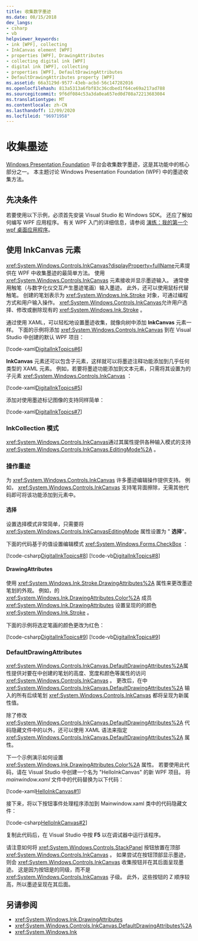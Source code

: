 ```yaml
---
title: 收集数字墨迹
ms.date: 08/15/2018
dev_langs:
- csharp
- vb
helpviewer_keywords:
- ink [WPF], collecting
- InkCanvas element [WPF]
- properties [WPF], DrawingAttributes
- collecting digital ink [WPF]
- digital ink [WPF], collecting
- properties [WPF], DefaultDrawingAttributes
- DefaultDrawingAttributes property [WPF]
ms.assetid: 66a3129d-9577-43eb-acbd-56c147282016
ms.openlocfilehash: 813a5313a6fbf83c36cdbed1f64ce69a217ad788
ms.sourcegitcommit: 9f6df084c53a3da0ea657ed0d708a72213683084
ms.translationtype: MT
ms.contentlocale: zh-CN
ms.lasthandoff: 12/09/2020
ms.locfileid: "96971958"
---
```

# <a name="collect-ink"></a>收集墨迹

[Windows Presentation Foundation](../index.md) 平台会收集数字墨迹，这是其功能中的核心部分之一。 本主题讨论 Windows Presentation Foundation (WPF) 中的墨迹收集方法。

## <a name="prerequisites"></a>先决条件

若要使用以下示例，必须首先安装 Visual Studio 和 Windows SDK。 还应了解如何编写 WPF 应用程序。 有关 WPF 入门的详细信息，请参阅 [演练：我的第一个 wpf 桌面应用程序](../getting-started/walkthrough-my-first-wpf-desktop-application.md)。

## <a name="use-the-inkcanvas-element"></a>使用 InkCanvas 元素

<xref:System.Windows.Controls.InkCanvas?displayProperty=fullName>元素提供在 WPF 中收集墨迹的最简单方法。 使用 <xref:System.Windows.Controls.InkCanvas> 元素接收并显示墨迹输入。 通常使用触笔（与数字化仪交互产生墨迹笔画）输入墨迹。 此外，还可以使用鼠标代替触笔。 创建的笔划表示为 <xref:System.Windows.Ink.Stroke> 对象，可通过编程方式和用户输入操作。 <xref:System.Windows.Controls.InkCanvas>允许用户选择、修改或删除现有的 <xref:System.Windows.Ink.Stroke> 。

通过使用 XAML，可以轻松地设置墨迹收集，就像向树中添加 **InkCanvas** 元素一样。 下面的示例将添加 <xref:System.Windows.Controls.InkCanvas> 到在 Visual Studio 中创建的默认 WPF 项目：

[!code-xaml[DigitalInkTopics#6](~/samples/snippets/csharp/VS_Snippets_Wpf/DigitalInkTopics/CSharp/Window2.xaml#6)]

**InkCanvas** 元素还可以包含子元素，这样就可以将墨迹注释功能添加到几乎任何类型的 XAML 元素。 例如，若要将墨迹功能添加到文本元素，只需将其设置为的子元素 <xref:System.Windows.Controls.InkCanvas> ：

[!code-xaml[DigitalInkTopics#5](~/samples/snippets/csharp/VS_Snippets_Wpf/DigitalInkTopics/CSharp/Window2.xaml#5)]

添加对使用墨迹标记图像的支持同样简单：

[!code-xaml[DigitalInkTopics#7](~/samples/snippets/csharp/VS_Snippets_Wpf/DigitalInkTopics/CSharp/Window2.xaml#7)]

### <a name="inkcollection-modes"></a>InkCollection 模式

<xref:System.Windows.Controls.InkCanvas>通过其属性提供各种输入模式的支持 <xref:System.Windows.Controls.InkCanvas.EditingMode%2A> 。

### <a name="manipulate-ink"></a>操作墨迹

为 <xref:System.Windows.Controls.InkCanvas> 许多墨迹编辑操作提供支持。 例如， <xref:System.Windows.Controls.InkCanvas> 支持笔背面擦除，无需其他代码即可将该功能添加到元素中。

#### <a name="selection"></a>选择

设置选择模式非常简单，只需要将 <xref:System.Windows.Controls.InkCanvasEditingMode> 属性设置为 " **选择**"。

下面的代码基于的值设置编辑模式 <xref:System.Windows.Forms.CheckBox> ：

[!code-csharp[DigitalInkTopics#8](~/samples/snippets/csharp/VS_Snippets_Wpf/DigitalInkTopics/CSharp/Window1.xaml.cs#8)]
[!code-vb[DigitalInkTopics#8](~/samples/snippets/visualbasic/VS_Snippets_Wpf/DigitalInkTopics/VisualBasic/Window1.xaml.vb#8)]

#### <a name="drawingattributes"></a>DrawingAttributes

使用 <xref:System.Windows.Ink.Stroke.DrawingAttributes%2A> 属性来更改墨迹笔划的外观。 例如，的 <xref:System.Windows.Ink.DrawingAttributes.Color%2A> 成员 <xref:System.Windows.Ink.DrawingAttributes> 设置呈现的的颜色 <xref:System.Windows.Ink.Stroke> 。

下面的示例将选定笔画的颜色更改为红色：

[!code-csharp[DigitalInkTopics#9](~/samples/snippets/csharp/VS_Snippets_Wpf/DigitalInkTopics/CSharp/Window1.xaml.cs#9)]
[!code-vb[DigitalInkTopics#9](~/samples/snippets/visualbasic/VS_Snippets_Wpf/DigitalInkTopics/VisualBasic/Window1.xaml.vb#9)]

### <a name="defaultdrawingattributes"></a>DefaultDrawingAttributes

<xref:System.Windows.Controls.InkCanvas.DefaultDrawingAttributes%2A>属性提供对要在中创建的笔划的高度、宽度和颜色等属性的访问 <xref:System.Windows.Controls.InkCanvas> 。 更改后，在中 <xref:System.Windows.Controls.InkCanvas.DefaultDrawingAttributes%2A> 输入的所有后续笔划 <xref:System.Windows.Controls.InkCanvas> 都将呈现为新属性值。

除了修改 <xref:System.Windows.Controls.InkCanvas.DefaultDrawingAttributes%2A> 代码隐藏文件中的以外，还可以使用 XAML 语法来指定 <xref:System.Windows.Controls.InkCanvas.DefaultDrawingAttributes%2A> 属性。

下一个示例演示如何设置 <xref:System.Windows.Ink.DrawingAttributes.Color%2A> 属性。 若要使用此代码，请在 Visual Studio 中创建一个名为 "HelloInkCanvas" 的新 WPF 项目。 将 *mainwindow.xaml* 文件中的代码替换为以下代码：

[!code-xaml[HelloInkCanvas#1](~/samples/snippets/csharp/VS_Snippets_Wpf/HelloInkCanvas/CSharp/Window1.xaml#1)]

接下来，将以下按钮事件处理程序添加到 Mainwindow.xaml 类中的代码隐藏文件：

[!code-csharp[HelloInkCanvas#2](~/samples/snippets/csharp/VS_Snippets_Wpf/HelloInkCanvas/CSharp/Window1.xaml.cs#2)]

复制此代码后，在 Visual Studio 中按 **F5** 以在调试器中运行该程序。

请注意如何将 <xref:System.Windows.Controls.StackPanel> 按钮放置在顶部 <xref:System.Windows.Controls.InkCanvas> 。 如果尝试在按钮顶部显示墨迹，则会 <xref:System.Windows.Controls.InkCanvas> 收集按钮并在其后面呈现墨迹。 这是因为按钮是的同级，而不是 <xref:System.Windows.Controls.InkCanvas> 子级。 此外，这些按钮的 Z 顺序较高，所以墨迹呈现在其后面。

## <a name="see-also"></a>另请参阅

- <xref:System.Windows.Ink.DrawingAttributes>
- <xref:System.Windows.Controls.InkCanvas.DefaultDrawingAttributes%2A>
- <xref:System.Windows.Ink>
